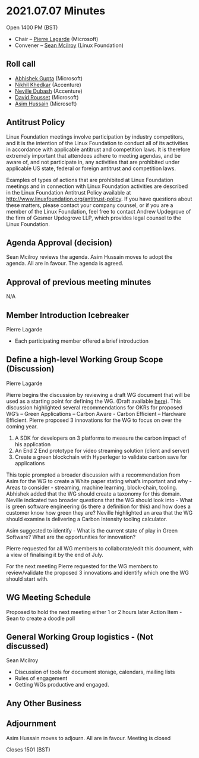 # 2021.07.07 Minutes
Open 1400 PM (BST)

- Chair – [Pierre Lagarde](https://www.linkedin.com/in/pierlag/) (Microsoft)
- Convener – [Sean Mcilroy](https://www.linkedin.com/in/sean-mcilroy-bb3b5548/) (Linux Foundation)
  
## Roll call
* [Abhishek Gupta](https://www.linkedin.com/in/abhishekguptamcgill/) (Microsoft)
* [Nikhil Khedkar](https://www.linkedin.com/in/nikhil-c-khedkar/) (Accenture)
* [Neville Dubash](https://www.linkedin.com/in/neville-dubash-6235b589/) (Accenture)
* [David Rousset](https://www.linkedin.com/in/davrous/) (Microsoft) 
* [Asim Hussain](https://www.linkedin.com/in/jawache/) (Microsoft) 
  
## Antitrust Policy
Linux Foundation meetings involve participation by industry competitors, and it is the intention of the Linux Foundation to conduct 
all of its activities in accordance with applicable antitrust and competition laws. 
It is therefore extremely important that attendees adhere to meeting agendas, and be aware of, and not participate in, any activities 
that are prohibited under applicable US state, federal or foreign antitrust and competition laws.

Examples of types of actions that are prohibited at Linux Foundation meetings and in connection with Linux Foundation activities are 
described in the Linux Foundation Antitrust Policy available at http://www.linuxfoundation.org/antitrust-policy. 
If you have questions about these matters, please contact your company counsel, or if you are a member of the Linux Foundation, 
feel free to contact Andrew Updegrove of the firm of Gesmer Updegrove LLP, which provides legal counsel to the Linux Foundation.
  
## Agenda Approval (decision) 
Sean Mcilroy reviews the agenda.  Asim Hussain moves to adopt the agenda.  All are in favour.  The agenda is agreed.
  
## Approval of previous meeting minutes
N/A
 
## Member Introduction Icebreaker
Pierre Lagarde 
- Each participating member offered a brief introduction

## Define a high-level Working Group Scope (Discussion)
Pierre Lagarde 

Pierre begins the discussion by reviewing a draft WG document that will be used as a starting point for defining the WG. (Draft available [here](https://docs.google.com/document/d/1RMIsw2naKvW8Vbpc91kghr-mG39_9c5f/edit)). This discussion highlighted several recommendations for OKRs for proposed WG’s – Green Applications – Carbon Aware - Carbon Efficient – Hardware Efficient. 
Pierre proposed 3 innovations for the WG to focus on over the coming year.

1.	A SDK for developers on 3 platforms to measure the carbon impact of his application
2.	An End 2 End prototype for video streaming solution (client and server)
3.	Create a green blockchain with Hyperleger to validate carbon save for applications

This topic prompted a broader discussion with a recommendation from Asim for the WG to create a White paper stating what’s important and why - Areas to consider - streaming, machine learning, block-chain, tooling. Abhishek added that the WG should create a taxonomy for this domain. Neville indicated two broader questions that the WG should look into - What is green software engineering (is there a definition for this) and how does a customer know how green they are? Neville highlighted an area that the WG should examine is delivering a Carbon Intensity tooling calculator. 

Asim suggested to identify - What is the current state of play in Green Software? What are the opportunities for innovation?

Pierre requested for all WG members to collaborate/edit this document, with a view of finalising it by the end of July.

For the next meeting Pierre requested for the WG members to review/validate the proposed 3 innovations and identify which one the WG should start with.

## WG Meeting Schedule
Proposed to hold the next meeting either 1 or 2 hours later
Action Item - Sean to create a doodle poll

## General Working Group logistics - (Not discussed)
Sean Mcilroy
- Discussion of tools for document storage, calendars, mailing lists
- Rules of engagement
- Getting WGs productive and engaged.

## Any Other Business

## Adjournment
Asim Hussain moves to adjourn.  All are in favour.  Meeting is closed

Closes 1501 (BST)
